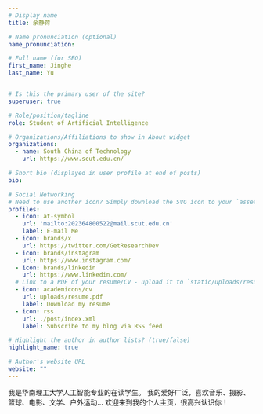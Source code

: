```yaml
---
# Display name
title: 余静荷

# Name pronunciation (optional)
name_pronunciation: 

# Full name (for SEO)
first_name: Jinghe
last_name: Yu


# Is this the primary user of the site?
superuser: true

# Role/position/tagline
role: Student of Artificial Intelligence

# Organizations/Affiliations to show in About widget
organizations:
  - name: South China of Technology
    url: https://www.scut.edu.cn/

# Short bio (displayed in user profile at end of posts)
bio: 

# Social Networking
# Need to use another icon? Simply download the SVG icon to your `assets/media/icons/` folder.
profiles:
  - icon: at-symbol
    url: 'mailto:202364800522@mail.scut.edu.cn'
    label: E-mail Me
  - icon: brands/x
    url: https://twitter.com/GetResearchDev
  - icon: brands/instagram
    url: https://www.instagram.com/
  - icon: brands/linkedin
    url: https://www.linkedin.com/
  # Link to a PDF of your resume/CV - upload it to `static/uploads/resume.pdf`
  - icon: academicons/cv
    url: uploads/resume.pdf
    label: Download my resume
  - icon: rss
    url: ./post/index.xml
    label: Subscribe to my blog via RSS feed

# Highlight the author in author lists? (true/false)
highlight_name: true

# Author's website URL
website: ""
---
```


我是华南理工大学人工智能专业的在读学生。
我的爱好广泛，喜欢音乐、摄影、篮球、电影、文学、户外运动...
欢迎来到我的个人主页，很高兴认识你！